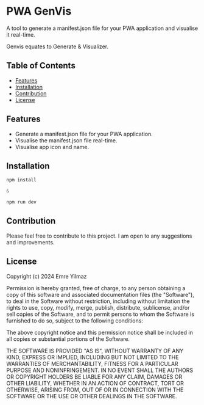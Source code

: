 # PWA GenVis

A tool to generate a manifest.json file for your PWA application and visualise it real-time.

Genvis equates to Generate & Visualizer.

## Table of Contents

- [Features](#features)
- [Installation](#installation)
- [Contribution](#contribution)
- [License](#mit-license)

## Features

- Generate a manifest.json file for your PWA application.
- Visualise the manifest.json file real-time.
- Visualise app icon and name.

## Installation

```JavaScript
npm install

&

npm run dev
```

## Contribution

Please feel free to contribute to this project. I am open to any suggestions and improvements.

## License

Copyright (c) 2024 Emre Yilmaz

Permission is hereby granted, free of charge, to any person obtaining a copy of this software and associated documentation files (the "Software"), to deal in the Software without restriction, including without limitation the rights to use, copy, modify, merge, publish, distribute, sublicense, and/or sell copies of the Software, and to permit persons to whom the Software is furnished to do so, subject to the following conditions:

The above copyright notice and this permission notice shall be included in all copies or substantial portions of the Software.

THE SOFTWARE IS PROVIDED "AS IS", WITHOUT WARRANTY OF ANY KIND, EXPRESS OR IMPLIED, INCLUDING BUT NOT LIMITED TO THE WARRANTIES OF MERCHANTABILITY, FITNESS FOR A PARTICULAR PURPOSE AND NONINFRINGEMENT. IN NO EVENT SHALL THE AUTHORS OR COPYRIGHT HOLDERS BE LIABLE FOR ANY CLAIM, DAMAGES OR OTHER LIABILITY, WHETHER IN AN ACTION OF CONTRACT, TORT OR OTHERWISE, ARISING FROM, OUT OF OR IN CONNECTION WITH THE SOFTWARE OR THE USE OR OTHER DEALINGS IN THE SOFTWARE.
